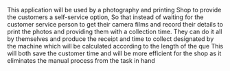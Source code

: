 This application will be used by a photography and printing Shop to provide the customers a self-service option,
So that instead of waiting for the customer service person to get their camera films and record their details to print the photos and providing them with a collection time.
They can do it all by themselves and produce the receipt and time to collect designated by the machine which will be calculated according to the length of the que
This will both save the customer time and will be more efficient for the shop as it eliminates the manual process from the task in hand
